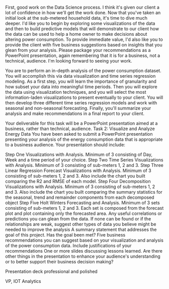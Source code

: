 First, good work on the Data Science process. I think it's given our client a lot of confidence in how we'll get the work done.
Now that you've taken an initial look at the sub-metered household data, it's time to dive much deeper. I'd like you to begin by exploring 
some visualizations of the data and then to build predictive models that will demonstrate to our client how the data can be used to help a 
home owner to make decisions about altering power consumption. To provide immediate value, I'd also like you to provide the client with 
five business suggestions based on insights that you glean from your analysis.
Please package your recommendations as a PowerPoint presentation, again remembering that it is for a business, not a technical, audience. 
I'm looking forward to seeing your work. 

You are to perform an in-depth analysis of the power consumption dataset. You will accomplish this via data visualization and 
time series regression modeling. As a first step, you will learn the importance of granularity and how subset your data into meaningful 
time periods. Then you will explore the data using visualization techniques, and you will select the most information-laden visualizations 
to present eventually to your client. You will then develop three different time series regression models and work with seasonal 
and non-seasonal forecasting. Finally, you'll summarize your analysis and make recommendations in a final report to your client.

Your deliverable for this task will be a PowerPoint presentation aimed at a business, rather than technical, audience.
Task 2: Visualize and Analyze Energy Data
You have been asked to submit a PowerPoint presentation presenting your analysis of the energy consumption data that is appropriate to a business audience. Your presentation should include:

Step One Visualizations with Analysis. Minimum of 3 consisting of Day, Week and a time period of your choice.
Step Two Time Series Visualizations with Analysis. Minimum of 3 consisting of sub-meters 1, 2 and 3.
Step Three Linear Regression Forecast Visualizations with Analysis. Minimum of 3 consisting of sub-meters 1, 2 and 3. Also include the chart you built comparing the R2 and RMSE of each model.
Step Four Decomposition Visualizations with Analysis. Minimum of 3 consisting of sub-meters 1, 2 and 3. Also include the chart you built comparing the summary statistics for the seasonal, trend and remainder components from each decomposed object
Step Five Holt Winters Forecasting and Analysis. Minimum of 3 sets consisting of sub-meters 1, 2 and 3. Each set is composed from the forecast plot and plot containing only the forecasted area.
Any useful correlations or predictions you can glean from the data. If none can be found or if the relationships are weak, suggest other types of data you believe might be needed to improve the analysis
A summary statement that addresses the goal of this project. Has the goal been met? 
Five business recommendations you can suggest based on your visualization and analysis of the power consumption data. Include justifications of your recommendations
One or more slides discussing lessons learned.
Are there other things in the presentation to enhance your audience's understanding or to better support their business decision making?


Presentation deck professional and polished

VP, IOT Analytics
